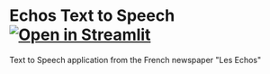 # Echos Text to Speech [![Open in Streamlit](https://static.streamlit.io/badges/streamlit_badge_black_white.svg)](https://share.streamlit.io/slevin48/echos-TTS/main/streamlit_app.py) 

Text to Speech application from the French newspaper "Les Echos"

